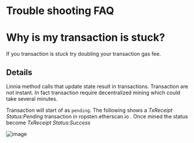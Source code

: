 # Trouble shooting FAQ

# Why is my transaction is stuck?

If you transaction is stuck try doubling your transaction gas fee.

## Details

Linnia method calls that update state result in transactions.  Transaction are not instant.  In fact transaction require decentralized mining which could take several minutes.

Transaction will start of as `pending`.  The following shows a *TxReceipt Status:Pending* transaction in ropsten.etherscan.io .  Once mined the status become *TxReceipt Status:Success*

![image]()

